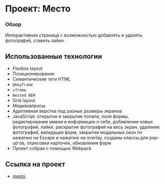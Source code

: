 # Проект: Место

### Обзор
Интерактивная страница с возможностью добавлять и удалять фотографий, ставить лайки. 

## Использованные технологии

* Flexbox layout
* Позиционирование
* Семантические теги HTML
* `@keyframe`
* `iframe`
* `Nested BEM`
* Grid layout
* Медиазапросы
* Адаптивная верстка под разные размеры экранов
* JavaScript: открытие и закрытие попапа, поля формы, редактирование имени и информации о себе, добавление новых фотографий, лайки, раскрытие фотографий на весь экран, удаление фотографий, валидация форм, закрытие модальных окон по нажатию на Escape и нажатию на overlay, созданы классы для pop-up'ов, отрисовки карточек, обновления форм
* Проект собран с помощью Webpack

## Ссылка на проект
- [mesto](https://daria-gurova.github.io/mesto)